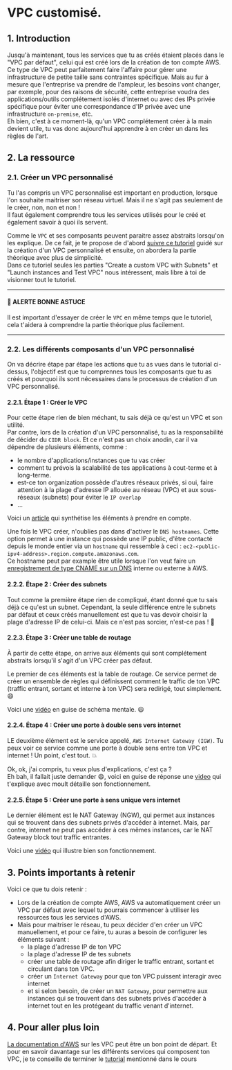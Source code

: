 # VPC customisé.

## 1. Introduction
Jusqu'à maintenant, tous les services que tu as créés étaient placés dans le "VPC par défaut", 
celui qui est créé lors de la création de ton compte AWS. 
Ce type de VPC peut parfaitement faire l'affaire pour gérer une infrastructure de petite taille sans contraintes spécifique.
Mais au fur à mesure que l'entreprise va prendre de l'ampleur, les besoins vont changer,
par exemple, pour des raisons de sécurité, cette entreprise voudra des applications/outils complétement isolés d'internet 
ou avec des IPs privée spécifique pour éviter une correspondance d'IP privée avec une infrastructure `on-premise`, etc.  
Eh bien, c'est à ce moment-là, qu'un VPC complétement créer à la main devient utile, tu vas donc aujourd'hui apprendre à en créer un dans les règles de l'art.


## 2. La ressource
### 2.1. Créer un VPC personnalisé
Tu l'as compris un VPC personnalisé est important en production, lorsque l'on souhaite maitriser son réseau virtuel.
Mais il ne s'agit pas seulement de le créer, non, non et non !  
Il faut également comprendre tous les services utilisés pour le créé et également savoir à quoi ils servent.

Comme le `VPC` et ses composants peuvent paraitre assez abstraits lorsqu'on les explique. 
De ce fait, je te propose de d'abord [suivre ce tutoriel](https://www.youtube.com/watch?v=g2JOHLHh4rI&t=1788s) 
guidé sur la création d'un VPC personnalisé et ensuite, on abordera la partie théorique avec plus de simplicité.  
Dans ce tutoriel seules les parties "Create a custom VPC with Subnets" et "Launch instances and Test VPC" nous intéressent, mais libre à toi de visionner tout le tutoriel.

---
#### 🚀 ALERTE BONNE ASTUCE
Il est important d'essayer de créer le `VPC` en même temps que le tutoriel, 
cela t'aidera à comprendre la partie théorique plus facilement.

---

### 2.2. Les différents composants d'un VPC personnalisé
On va décrire étape par étape les actions que tu as vues dans le tutorial ci-dessus, 
l'objectif est que tu comprennes tous les composants que tu as créés 
et pourquoi ils sont nécessaires dans le processus de création d'un VPC personnalisé.


#### 2.2.1. Étape 1 : Créer le VPC
Pour cette étape rien de bien méchant, tu sais déjà ce qu'est un VPC et son utilité.  
Par contre, lors de la création d'un VPC personnalisé, tu as la responsabilité de décider du `CIDR block`.
Et ce n'est pas un choix anodin, car il va dépendre de plusieurs éléments, comme :
- le nombre d'applications/instances que tu vas créer
- comment tu prévois la scalabilité de tes applications à cout-terme et à long-terme.
- est-ce ton organization possède d'autres réseaux privés, si oui, faire attention à la plage d'adresse IP allouée au réseau (VPC) et aux sous-réseaux (subnets) pour éviter le `IP overlap`
- ...

Voici un [article](https://blogs.mulesoft.com/api-integration/security/how-to-choose-the-cidr-block-for-your-vpc/) qui synthétise les éléments à prendre en compte.

Une fois le VPC créer, n'oublies pas dans d'activer le `DNS hostnames`.
Cette option permet à une instance qui possède une IP public, d'être contacté depuis le monde entier via un `hostname` qui ressemble à ceci :
`ec2-<public-ipv4-address>.region.compute.amazonaws.com`.  
Ce hostname peut par example être utile lorsque l'on veut faire un [enregistrement de type 
CNAME sur un DNS](https://www.cloudflare.com/fr-fr/learning/dns/dns-records/dns-cname-record/) interne ou externe à AWS.

#### 2.2.2. Étape 2 : Créer des subnets
Tout comme la première étape rien de compliqué, étant donné que tu sais déjà ce qu'est un subnet.
Cependant, la seule différence entre le subnets par défaut et ceux créés manuellement est que tu vas devoir choisir la plage d'adresse IP de celui-ci.
Mais ce n'est pas sorcier, n'est-ce pas ! 🙂


#### 2.2.3. Étape 3 : Créer une table de routage
À partir de cette étape, on arrive aux éléments qui sont complétement abstraits lorsqu'il s'agit d'un VPC créer pas défaut.

Le premier de ces éléments est la table de routage. Ce service permet de créer un ensemble de règles qui définissent comment le traffic de ton VPC
(traffic entrant, sortant et interne à ton VPC) sera redirigé, tout simplement. 😄

Voici une [vidéo](https://www.youtube.com/watch?v=GrfOsWUVCfg&t=103s) en guise de schéma mentale. 😃


#### 2.2.4. Étape 4 : Créer une porte à double sens vers internet
LE deuxième élément est le service appelé, `AWS Internet Gateway (IGW)`. 
Tu peux voir ce service comme une porte à double sens entre ton VPC et internet ! Un point, c'est tout. 💥

Ok, ok, j'ai compris, tu veux plus d'explications, c'est ça ?  
Eh bah, il fallait juste demander 😄, voici en guise de réponse une [video](https://www.youtube.com/watch?v=pAOrBxZ7584) qui t'explique avec moult détaille son fonctionnement.

#### 2.2.5. Étape 5 : Créer une porte à sens unique vers internet

Le dernier élément est le NAT Gateway (NGW), qui permet aux instances qui se trouvent dans des subnets privés d'accéder à internet.
Mais, par contre, internet ne peut pas accéder à ces mêmes instances, car le NAT Gateway block tout traffic entrantes.

Voici une [vidéo](https://www.youtube.com/watch?v=ujXr0i5EoHE) qui illustre bien son fonctionnement.


## 3. Points importants à retenir
Voici ce que tu dois retenir :

- Lors de la création de compte AWS, AWS va automatiquement créer un VPC par défaut avec lequel tu pourrais commencer à utiliser les ressources tous les services d'AWS.
- Mais pour maitriser le réseau, tu peux décider d'en créer un VPC manuellement, et pour ce faire, tu auras a besoin de configurer les éléments suivant :
  - la plage d'adresse IP de ton VPC
  - la plage d'adresse IP de tes subnets
  - créer une table de routage afin diriger le traffic entrant, sortant et circulant dans ton VPC.
  - créer un `Internet Gateway` pour que ton VPC puissent interagir avec internet
  - et si selon besoin, de créer un `NAT Gateway`,
    pour permettre aux instances qui se trouvent dans des subnets privés d'accéder à internet tout en les protégeant du traffic venant d'internet.


## 4. Pour aller plus loin
[La documentation d'AWS](https://docs.aws.amazon.com/vpc/latest/userguide/working-with-vpcs.html) sur les VPC peut être un bon point de départ. 
Et pour en savoir davantage sur les différents services qui composent ton VPC, 
je te conseille de terminer le [tutorial](https://www.youtube.com/watch?v=g2JOHLHh4rI&t=1788s) mentionné dans le cours